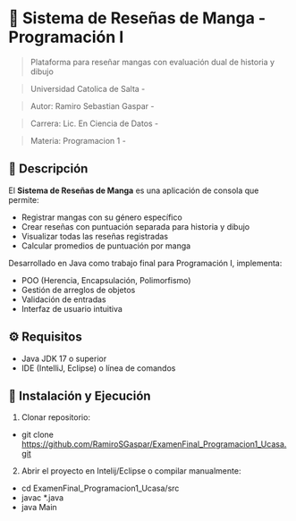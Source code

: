 # 🎌 Sistema de Reseñas de Manga - Programación I
> Plataforma para reseñar mangas con evaluación dual de historia y dibujo

> Universidad Catolica de Salta -

> Autor: Ramiro Sebastian Gaspar -

> Carrera: Lic. En Ciencia de Datos -

> Materia: Programacion 1 -

## 📖 Descripción

El **Sistema de Reseñas de Manga** es una aplicación de consola que permite:
- Registrar mangas con su género específico
- Crear reseñas con puntuación separada para historia y dibujo
- Visualizar todas las reseñas registradas
- Calcular promedios de puntuación por manga

Desarrollado en Java como trabajo final para Programación I, implementa:
- POO (Herencia, Encapsulación, Polimorfismo)
- Gestión de arreglos de objetos
- Validación de entradas
- Interfaz de usuario intuitiva

## ⚙️ Requisitos

- Java JDK 17 o superior
- IDE (IntelliJ, Eclipse) o línea de comandos

## 🚀 Instalación y Ejecución

1. Clonar repositorio:

- git clone https://github.com/RamiroSGaspar/ExamenFinal_Programacion1_Ucasa.git

2. Abrir el proyecto en Intelij/Eclipse o compilar manualmente:

- cd ExamenFinal_Programacion1_Ucasa/src
- javac *.java
- java Main

